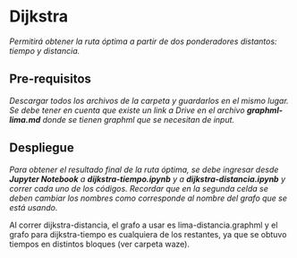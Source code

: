 # Dijkstra

_Permitirá obtener la ruta óptima a partir de dos ponderadores distantos: tiempo y distancia._


## Pre-requisitos

_Descargar todos los archivos de la carpeta y guardarlos en el mismo lugar. Se debe tener en cuenta que existe un link a Drive en el archivo **graphml-lima.md** donde se tienen graphml que se necesitan de input._

## Despliegue

_Para obtener el resultado final de la ruta óptima, se debe ingresar desde **Jupyter Notebook** a **dijkstra-tiempo.ipynb** y a **dijkstra-distancia.ipynb** y correr cada uno de los códigos. Recordar que en la segunda celda se deben cambiar los nombres como corresponde al nombre del grafo que se está usando._

Al correr dijkstra-distancia, el grafo a usar es lima-distancia.graphml y el grafo para dijkstra-tiempo es cualquiera de los restantes, ya que se obtuvo tiempos en distintos bloques (ver carpeta waze).
